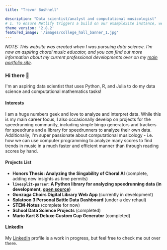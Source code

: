 ```yaml
---
title: "Trevor Bushnell"

description: "Data scientist/analyst and computational musicologist"
# 1. To ensure Netlify triggers a build on our exampleSite instance, we need to change a file in the exampleSite directory.
theme_version: '2.8.2'
featured_image: '/images/college_hall_banner_1.jpg'
---
```


*NOTE: This website was created when I was pursuing data science. I'm now an aspiring choral music educator, and you can find out more information about my current professional developments over on my [main portfolio site](https://TrevorBushnell.github.io).*

### Hi there 👋

I'm an aspiring data scientist that uses Python, R, and Julia to do my data science and computational mathematics tasks!

#### Interests
I am a huge numbers geek and love to analyze and interpret data. While this is my main career focus, I also occasionally develop on projects for the speedrunning community, including simple bingo generators and trackers for speedruns and a library for speedrunners to analyze their own data. Additionally, I'm super passionate about computational musicology - i.e. how we can use computer programming to analyze many scores to find trends in music in a much faster and efficient manner than through reading scores by hand.

#### Projects List

* **Honors Thesis: Analyzing the Singability of Choral AI** (complete, adding new insights as time permits)
* **`livesplit-parser`: A Python library for analyzing speedrunning data (in development, [open source](https://github.com/TrevorBushnell/livesplit_parser))** 
* **Gonzaga Choirs Digital Library Web App** (currently in development)
* **Splatoon 3 Personal Battle Data Dashboard** (under a dev rehaul)
* **STEM-Notes** (complete for now)
* **School Data Science Projects** (completed)
* **Mario Kart 8 Deluxe Custom Cup Generator** (completed)

#### LinkedIn

My [LinkedIn](https://www.linkedin.com/in/trevor-bushnell-737546229/) profile is a work in progress, but feel free to check me out over there. 
